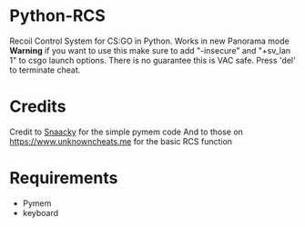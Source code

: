 # Python-RCS
Recoil Control System for CS:GO in Python. Works in new Panorama mode **Warning** if you want to use this make sure to add "-insecure" and "+sv_lan 1" to csgo launch options. There is no guarantee this is VAC safe. Press 'del' to terminate cheat.

# Credits
Credit to [Snaacky](https://github.com/Snaacky) for the simple pymem code
And to those on https://www.unknowncheats.me for the basic RCS function

# Requirements
- Pymem
- keyboard
